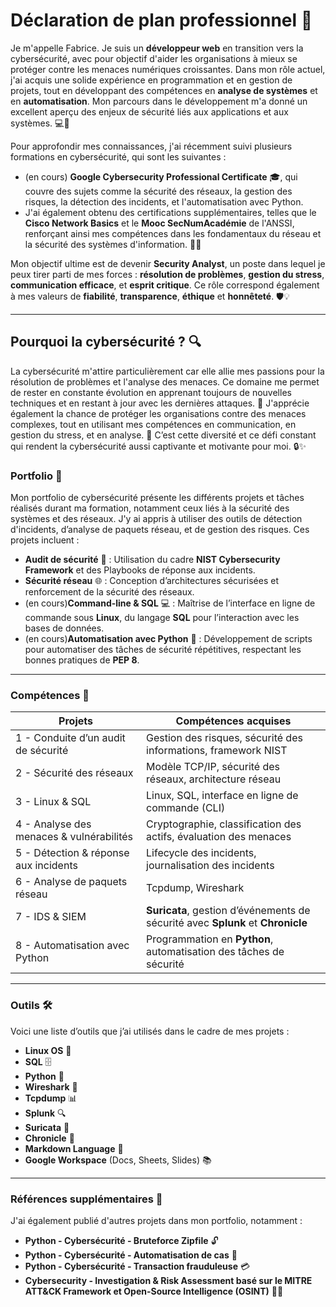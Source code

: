 # **Déclaration de plan professionnel** 🚀

Je m'appelle Fabrice. Je suis un **développeur web** en transition vers la cybersécurité, avec pour objectif d'aider 
les organisations à mieux se protéger contre les menaces numériques croissantes. Dans mon rôle actuel, j'ai acquis une 
solide expérience en programmation et en gestion de projets, tout en développant des compétences en **analyse de systèmes** 
et en **automatisation**. Mon parcours dans le développement m'a donné un excellent aperçu des enjeux de sécurité liés aux applications et aux systèmes. 💻🔐

Pour approfondir mes connaissances, j'ai récemment suivi plusieurs formations en cybersécurité, qui sont les suivantes : 

- (en cours) **Google Cybersecurity Professional Certificate** 🎓, qui couvre des sujets comme la sécurité des réseaux, la 
gestion des risques, la détection des incidents, et l'automatisation avec Python.
- J'ai également obtenu des certifications supplémentaires, telles que le **Cisco Network Basics** et le **Mooc SecNumAcadémie** de l'ANSSI, 
renforçant ainsi mes compétences dans les fondamentaux du réseau et la sécurité des systèmes d'information. 📜🌐

Mon objectif ultime est de devenir **Security Analyst**, un poste dans lequel je peux tirer parti de mes forces 
: **résolution de problèmes**, **gestion du stress**, **communication efficace**, et **esprit critique**. Ce rôle correspond également à mes valeurs de **fiabilité**, **transparence**, **éthique** et **honnêteté**. 🛡️💡

---

## **Pourquoi la cybersécurité ?** 🔍

La cybersécurité m'attire particulièrement car elle allie mes passions pour la résolution de problèmes et l'analyse des menaces.
Ce domaine me permet de rester en constante évolution en apprenant toujours de nouvelles techniques et en restant à jour avec les dernières attaques. 🎯 
J'apprécie également la chance de protéger les organisations contre des menaces complexes, tout en utilisant mes compétences en communication, 
en gestion du stress, et en analyse. 💪 C’est cette diversité et ce défi constant qui rendent la cybersécurité aussi captivante et motivante pour moi. 🔒✨

### **Portfolio** 📁

Mon portfolio de cybersécurité présente les différents projets et tâches réalisés durant ma formation, notamment ceux liés à la sécurité des systèmes et des réseaux. J'y ai appris à utiliser des outils de détection d'incidents, d’analyse de paquets réseau, et de gestion des risques. Ces projets incluent :

- **Audit de sécurité** 📝 : Utilisation du cadre **NIST Cybersecurity Framework** et des Playbooks de réponse aux incidents.
- **Sécurité réseau** 🌐 : Conception d’architectures sécurisées et renforcement de la sécurité des réseaux.
- (en cours)**Command-line & SQL** 💻 : Maîtrise de l’interface en ligne de commande sous **Linux**, du langage **SQL** pour l’interaction avec les bases de données.
- (en cours)**Automatisation avec Python** 🐍 : Développement de scripts pour automatiser des tâches de sécurité répétitives, respectant les bonnes pratiques de **PEP 8**.

---

### **Compétences** 💼

| **Projets** | **Compétences acquises** |
| --- | --- |
| 1 - Conduite d’un audit de sécurité | Gestion des risques, sécurité des informations, framework NIST |
| 2 - Sécurité des réseaux | Modèle TCP/IP, sécurité des réseaux, architecture réseau |
| 3 - Linux & SQL | Linux, SQL, interface en ligne de commande (CLI) |
| 4 - Analyse des menaces & vulnérabilités | Cryptographie, classification des actifs, évaluation des menaces |
| 5 - Détection & réponse aux incidents | Lifecycle des incidents, journalisation des incidents |
| 6 - Analyse de paquets réseau | Tcpdump, Wireshark |
| 7 - IDS & SIEM | **Suricata**, gestion d’événements de sécurité avec **Splunk** et **Chronicle** |
| 8 - Automatisation avec Python | Programmation en **Python**, automatisation des tâches de sécurité |

---

### **Outils** 🛠️

Voici une liste d’outils que j’ai utilisés dans le cadre de mes projets :

- **Linux OS** 🐧
- **SQL** 🗄️
- **Python** 🐍
- **Wireshark** 🌊
- **Tcpdump** 📊
- **Splunk** 🔍
- **Suricata** 🦊
- **Chronicle** 📰
- **Markdown Language** 📄
- **Google Workspace** (Docs, Sheets, Slides) 📚

---

### **Références supplémentaires** 📑

J'ai également publié d'autres projets dans mon portfolio, notamment :

- **Python - Cybersécurité - Bruteforce Zipfile** 🔓
- **Python - Cybersécurité - Automatisation de cas** 🤖
- **Python - Cybersécurité - Transaction frauduleuse** 💳
- **Cybersecurity - Investigation & Risk Assessment basé sur le MITRE ATT&CK Framework et Open-Source Intelligence (OSINT)** 🕵️‍♂️
